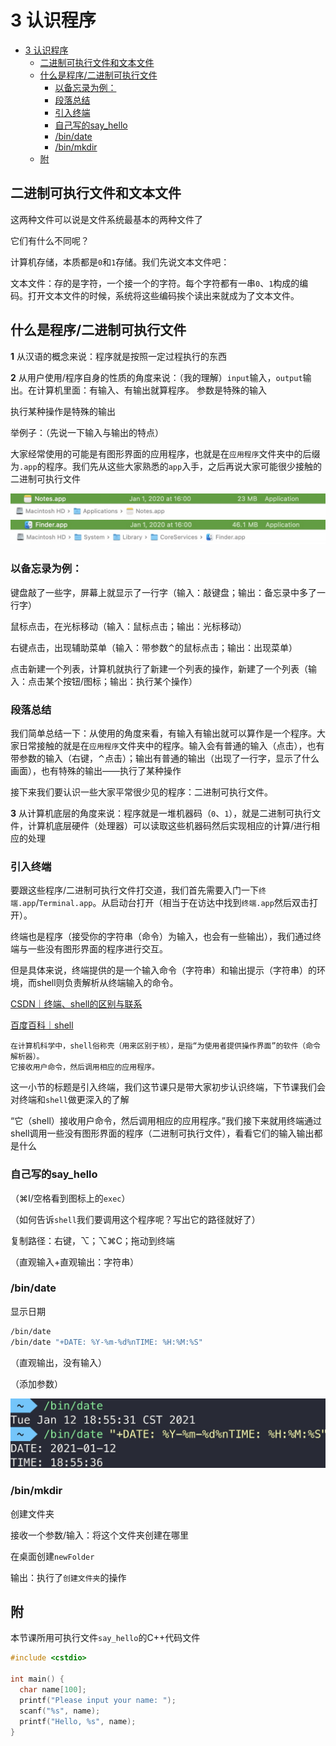 # 3 认识程序

- [3 认识程序](#3-认识程序)
  - [二进制可执行文件和文本文件](#二进制可执行文件和文本文件)
  - [什么是程序/二进制可执行文件](#什么是程序二进制可执行文件)
    - [以备忘录为例：](#以备忘录为例)
    - [段落总结](#段落总结)
    - [引入终端](#引入终端)
    - [自己写的say_hello](#自己写的say_hello)
    - [/bin/date](#bindate)
    - [/bin/mkdir](#binmkdir)
  - [附](#附)

## 二进制可执行文件和文本文件

这两种文件可以说是文件系统最基本的两种文件了

它们有什么不同呢？

计算机存储，本质都是`0`和`1`存储。我们先说文本文件吧：

文本文件：存的是字符，一个接一个的字符。每个字符都有一串`0`、`1`构成的编码。打开文本文件的时候，系统将这些编码挨个读出来就成为了文本文件。

## 什么是程序/二进制可执行文件

**1** 从汉语的概念来说：程序就是按照一定过程执行的东西

**2** 从用户使用/程序自身的性质的角度来说：（我的理解）`input`输入，`output`输出。在计算机里面：有输入、有输出就算程序。
参数是特殊的输入

执行某种操作是特殊的输出

举例子：（先说一下输入与输出的特点）

大家经常使用的可能是有图形界面的应用程序，也就是在`应用程序`文件夹中的后缀为`.app`的程序。我们先从这些大家熟悉的`app`入手，之后再说大家可能很少接触的二进制可执行文件

<img src="media/16023345749067/16104219910145.jpg" style="zoom:50%"/>

<img src="media/16023345749067/16104216518527.jpg" style="zoom:50%"/>

### 以备忘录为例：

键盘敲了一些字，屏幕上就显示了一行字（输入：敲键盘；输出：备忘录中多了一行字）

鼠标点击，在光标移动（输入：鼠标点击；输出：光标移动）

右键点击，出现辅助菜单（输入：带参数⌃的鼠标点击；输出：出现菜单）

点击新建一个列表，计算机就执行了新建一个列表的操作，新建了一个列表（输入：点击某个按钮/图标；输出：执行某个操作）

### 段落总结

我们简单总结一下：从使用的角度来看，有输入有输出就可以算作是一个程序。大家日常接触的就是在`应用程序`文件夹中的程序。输入会有普通的输入（点击），也有带参数的输入（右键，⌃点击）；输出有普通的输出（出现了一行字，显示了什么画面），也有特殊的输出——执行了某种操作

接下来我们要认识一些大家平常很少见的程序：二进制可执行文件。

**3** 从计算机底层的角度来说：程序就是一堆机器码（`0`、`1`），就是二进制可执行文件，计算机底层硬件（处理器）可以读取这些机器码然后实现相应的计算/进行相应的处理

### 引入终端

要跟这些程序/二进制可执行文件打交道，我们首先需要入门一下`终端.app`/`Terminal.app`。从启动台打开（相当于在访达中找到`终端.app`然后双击打开）。

终端也是程序（接受你的字符串（命令）为输入，也会有一些输出），我们通过终端与一些没有图形界面的程序进行交互。

但是具体来说，终端提供的是一个输入命令（字符串）和输出提示（字符串）的环境，而shell则负责解析从终端输入的命令。

[CSDN｜终端、shell的区别与联系](https://blog.csdn.net/weixin_38214171/article/details/90050340)

[百度百科｜shell](https://baike.baidu.com/item/shell/99702)

```
在计算机科学中，shell俗称壳（用来区别于核），是指“为使用者提供操作界面”的软件（命令解析器）。
它接收用户命令，然后调用相应的应用程序。
```

这一小节的标题是引入终端，我们这节课只是带大家初步认识终端，下节课我们会对终端和`shell`做更深入的了解

“它（shell）接收用户命令，然后调用相应的应用程序。”我们接下来就用终端通过shell调用一些没有图形界面的程序（二进制可执行文件），看看它们的输入输出都是什么

### 自己写的say_hello

（⌘I/空格看到图标上的`exec`）

（如何告诉`shell`我们要调用这个程序呢？写出它的路径就好了）

复制路径：右键，⌥；⌥⌘C；拖动到终端

（直观输入+直观输出：字符串）

### /bin/date

显示日期

```bash
/bin/date
/bin/date "+DATE: %Y-%m-%d%nTIME: %H:%M:%S"
```

（直观输出，没有输入）

（添加参数）

<img src="media/16104236930649/16104489499143.jpg" style="zoom:50%"/>

### /bin/mkdir

创建文件夹

接收一个参数/输入：将这个文件夹创建在哪里

在桌面创建`newFolder`

输出：执行了`创建文件夹`的操作

## 附

本节课所用可执行文件`say_hello`的C++代码文件

```cpp
#include <cstdio>

int main() {
  char name[100];
  printf("Please input your name: ");
  scanf("%s", name);
  printf("Hello, %s", name);
}
```
